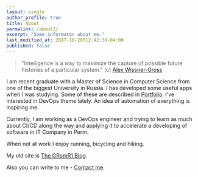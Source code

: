 ```yaml
---
layout: single
author_profile: true
title: About
permalink: /about2/
excerpt: "Some informaton about me."
last_modified_at: 2017-10-20T12:42:38-04:00
published: false
---
```

> "Intelligence is a way to maximize the capture of possible future histories of a particular system." (c) [Alex Wissner-Gross](https://en.wikipedia.org/wiki/Alexander_Wissner-Gross)

I am recent graduate with a Master of Science in Computer Science from one of the biggest University in Russia. I has developed some useful apps when I was studying. Some of these are described in [Portfolio](/portfolio/). I've interested in DevOps theme lately. An idea of automation of everything is inspiring me.

Currently, I am working as a DevOps engineer and trying to learn as much about CI/CD along the way and applying it to accelerate a developing of software in IT Company in Perm.

When not at work I enjoy running, bicycling and hiking.

My old site is [The GRomR1 Blog](http://gromr1.blogspot.ru).

Also you can write to me - [Contact me](/contact/).
